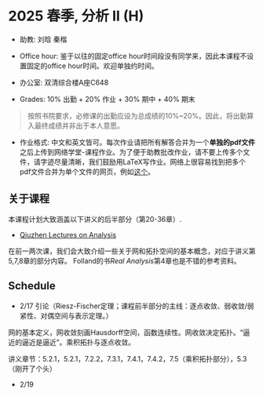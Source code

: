# 2025 春季, 分析 II (H)





- 助教: 刘晗  秦楷

- Office hour: 鉴于以往的固定office hour时间段没有同学来，因此本课程不设置固定的office hour时间。欢迎单独约时间。
  
- 办公室: 双清综合楼A座C648
  
- Grades: 10% 出勤 + 20% 作业 + 30% 期中 + 40% 期末
> 按照书院要求，必修课的出勤应设为总成绩的10%~20%。因此，将出勤算入最终成绩并非出于本人意愿。
  
- 作业格式: 中文和英文皆可。每次作业请把所有解答合并为一个**单独的pdf文件**之后上传到网络学堂-课程作业。为了便于助教批改作业，请不要上传多个文件，请字迹尽量清晰，我们鼓励用LaTeX写作业。网络上很容易找到把多个pdf文件合并为单个文件的网页，例如[这个](https://www.ilovepdf.com/merge_pdf)。

## 关于课程

本课程计划大致涵盖以下讲义的后半部分（第20-36章）.

- [Qiuzhen Lectures on Analysis](https://binguimath.github.io/Files/2023_Analysis.pdf)
  
在前一两次课，我们会大致介绍一些关于网和拓扑空间的基本概念，对应于讲义第5,7,8章的部分内容。 Folland的书*Real Analysis*第4章也是不错的参考资料。

## Schedule

- 2/17 引论（Riesz-Fischer定理；课程前半部分的主线：逐点收敛、弱收敛/弱紧性、对偶空间与表示定理。）

网的基本定义，网收敛刻画Hausdorff空间，函数连续性。网收敛决定拓扑。“逼近的逼近是逼近”。乘积拓扑与逐点收敛。

讲义章节：5.2.1，5.2.1，7.2.2，7.3.1，7.4.1，7.4.2，7.5（乘积拓扑部分），5.3（刚开了个头）
  
- 2/19

